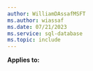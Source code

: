 ```yaml
---
author: WilliamDAssafMSFT
ms.author: wiassaf
ms.date: 07/21/2023
ms.service: sql-database
ms.topic: include
---
```


  **Applies to:**  